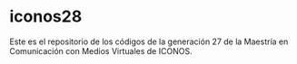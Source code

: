 # iconos28
Este es el repositorio de los códigos de la generación 27 de la Maestría en Comunicación con Medios Virtuales de ICONOS.
